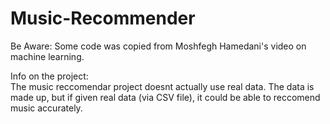 # Music-Recommender
Be Aware:
  Some code was copied from Moshfegh Hamedani's video on machine learning.
  
Info on the project:  
  The music reccomendar project doesnt actually use real data. 
  The data is made up, but if given real data (via CSV file), it could be able to reccomend music accurately.
 
